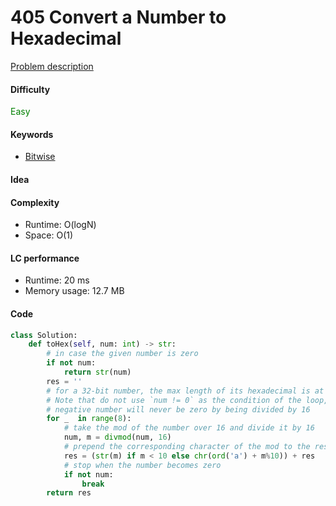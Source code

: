 405 Convert a Number to Hexadecimal
=======================
[Problem description](https://leetcode.com/problems/convert-a-number-to-hexadecimal)

#### Difficulty
<span style="color:green">Easy</span>

#### Keywords
- [Bitwise](../categories/bitwise.md)

#### Idea

#### Complexity
- Runtime: O(logN) 
- Space: O(1)
  
#### LC performance
- Runtime: 20 ms
- Memory usage: 12.7 MB

#### Code
```python
class Solution:
    def toHex(self, num: int) -> str:
        # in case the given number is zero
        if not num:
            return str(num)
        res = ''
        # for a 32-bit number, the max length of its hexadecimal is at most 8. 
        # Note that do not use `num != 0` as the condition of the loop, since 
        # negative number will never be zero by being divided by 16
        for _  in range(8):
            # take the mod of the number over 16 and divide it by 16
            num, m = divmod(num, 16)
            # prepend the corresponding character of the mod to the result
            res = (str(m) if m < 10 else chr(ord('a') + m%10)) + res
            # stop when the number becomes zero
            if not num:
                break
        return res
```
